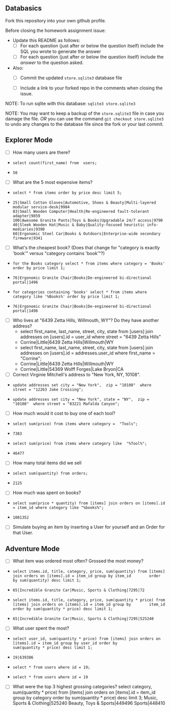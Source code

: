## Databasics

Fork this repository into your own github profile.

Before closing the homework assignment issue:

- Update this README as follows:
  - [ ] For each question (just after or below the question itself) include the SQL you wrote to generate the answer
  - [ ] For each question (just after or below the question itself) include the *answer* to the question asked.

- Also:
  - [ ] Commit the updated `store.sqlite3` database file
  - [ ] Include a link to your forked repo in the comments when closing the issue.


NOTE: To run sqlite with this database: `sqlite3 store.sqlite3`

NOTE: You may want to keep a backup of the `store.sqlite3` file in case you damage the file. *OR* you can use the command `git checkout store.sqlite3` to undo any changes to the database file since the fork or your last commit.

## Explorer Mode

- [ ] How many users are there?
-     select count(first_name) from  users;
-     50
- [ ] What are the 5 most expensive items?
-     select * from items order by price desc limit 5;
-     25|Small Cotton Gloves|Automotive, Shoes & Beauty|Multi-layered modular service-desk|9984
      83|Small Wooden Computer|Health|Re-engineered fault-tolerant adapter|9859
      100|Awesome Granite Pants|Toys & Books|Upgradable 24/7 access|9790
      40|Sleek Wooden Hat|Music & Baby|Quality-focused heuristic info-mediaries|9390
      60|Ergonomic Steel Car|Books & Outdoors|Enterprise-wide secondary firmware|9341
- [ ] What's the cheapest book? (Does that change for "category is exactly 'book'" versus "category contains 'book'"?)
-     for the Books category select * from items where category = 'Books' order by price limit 1;
-     76|Ergonomic Granite Chair|Books|De-engineered bi-directional portal|1496
-     for categories containing 'books' select * from items where category like '%Books%' order by price limit 1;
-     76|Ergonomic Granite Chair|Books|De-engineered bi-directional portal|1496
- [ ] Who lives at "6439 Zetta Hills, Willmouth, WY"? Do they have another address?
    - select first_name, last_name, street, city, state from [users] join addresses on [users].id = user_id where street = "6439      Zetta Hills"
    - Corrine|Little|6439 Zetta Hills|Willmouth|WY
    - select first_name, last_name, street, city, state from [users] join addresses on [users].id = addresses.user_id where first_name =        "Corrine";
    - Corrine|Little|6439 Zetta Hills|Willmouth|WY
    - Corrine|Little|54369 Wolff Forges|Lake Bryon|CA
- [ ] Correct Virginie Mitchell's address to "New York, NY, 10108".
-     update addresses set city = "New York",  zip = "10108"  where street = "12263 Jake Crossing";
-     update addresses set city = "New York", state = "NY",  zip = "10108"  where street = "83221 Mafalda Canyon";
- [ ] How much would it cost to buy one of each tool?
-     select sum(price) from items where category =  "Tools";
-     7383
-     select sum(price) from items where category like  "%Tool%";
-     46477
- [ ] How many total items did we sell
-     select sum(quantity) from orders;
-     2125
- [ ] How much was spent on books?
-     select sum(price * quantity) from [items] join orders on [items].id = item_id where category like "%books%";
-     1081352
- [ ] Simulate buying an item by inserting a User for yourself and an Order for that User.
## Adventure Mode

- [ ] What item was ordered most often? Grossed the most money?
-     select items.id, title, category, price, sum(quantity) from [items] join orders on [items].id = item_id group by item_id        order by sum(quantity) desc limit 1;
-     65|Incredible Granite Car|Music, Sports & Clothing|7295|72
-     select items.id, title, category, price, sum(quantity * price) from [items] join orders on [items].id = item_id group by        item_id order by sum(quantity * price) desc limit 1;
-     65|Incredible Granite Car|Music, Sports & Clothing|7295|525240
- [ ] What user spent the most?
-     select user_id, sum(quantity * price) from [items] join orders on [items].id = item_id group by user_id order by                sum(quantity * price) desc limit 1;
-     19|639386
-     select * from users where id = 19;
-     select * from users where id = 19
- [ ] What were the top 3 highest grossing categories?
      select category, sum(quantity * price) from [items] join orders on [items].id = item_id group by category  order by             sum(quantity * price) desc limit 3;
      Music, Sports & Clothing|525240
      Beauty, Toys & Sports|449496
      Sports|448410
